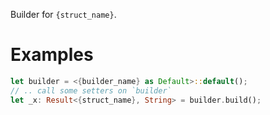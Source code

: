 Builder for `{struct_name}`.

# Examples

```rust
let builder = <{builder_name} as Default>::default();
// .. call some setters on `builder`
let _x: Result<{struct_name}, String> = builder.build();
```
